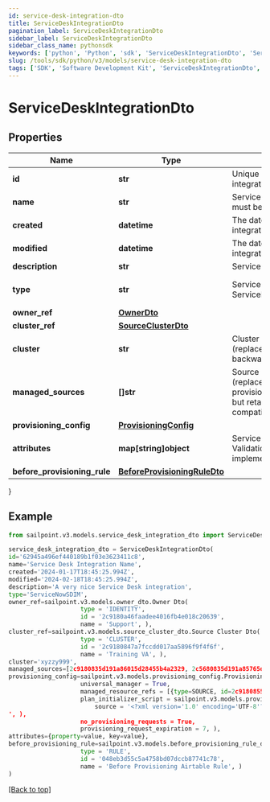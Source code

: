 ```yaml
---
id: service-desk-integration-dto
title: ServiceDeskIntegrationDto
pagination_label: ServiceDeskIntegrationDto
sidebar_label: ServiceDeskIntegrationDto
sidebar_class_name: pythonsdk
keywords: ['python', 'Python', 'sdk', 'ServiceDeskIntegrationDto', 'ServiceDeskIntegrationDto'] 
slug: /tools/sdk/python/v3/models/service-desk-integration-dto
tags: ['SDK', 'Software Development Kit', 'ServiceDeskIntegrationDto', 'ServiceDeskIntegrationDto']
---
```


# ServiceDeskIntegrationDto


## Properties

Name | Type | Description | Notes
------------ | ------------- | ------------- | -------------
**id** | **str** | Unique identifier for the Service Desk integration | [optional] 
**name** | **str** | Service Desk integration's name. The name must be unique. | [required]
**created** | **datetime** | The date and time the Service Desk integration was created | [optional] 
**modified** | **datetime** | The date and time the Service Desk integration was last modified | [optional] 
**description** | **str** | Service Desk integration's description. | [required]
**type** | **str** | Service Desk integration types:  - ServiceNowSDIM - ServiceNow  | [required][default to 'ServiceNowSDIM']
**owner_ref** | [**OwnerDto**](owner-dto) |  | [optional] 
**cluster_ref** | [**SourceClusterDto**](source-cluster-dto) |  | [optional] 
**cluster** | **str** | Cluster ID for the Service Desk integration (replaced by clusterRef, retained for backward compatibility). | [optional] 
**managed_sources** | **[]str** | Source IDs for the Service Desk integration (replaced by provisioningConfig.managedSResourceRefs, but retained here for backward compatibility). | [optional] 
**provisioning_config** | [**ProvisioningConfig**](provisioning-config) |  | [optional] 
**attributes** | **map[string]object** | Service Desk integration's attributes. Validation constraints enforced by the implementation. | [required]
**before_provisioning_rule** | [**BeforeProvisioningRuleDto**](before-provisioning-rule-dto) |  | [optional] 
}

## Example

```python
from sailpoint.v3.models.service_desk_integration_dto import ServiceDeskIntegrationDto

service_desk_integration_dto = ServiceDeskIntegrationDto(
id='62945a496ef440189b1f03e3623411c8',
name='Service Desk Integration Name',
created='2024-01-17T18:45:25.994Z',
modified='2024-02-18T18:45:25.994Z',
description='A very nice Service Desk integration',
type='ServiceNowSDIM',
owner_ref=sailpoint.v3.models.owner_dto.Owner Dto(
                    type = 'IDENTITY', 
                    id = '2c9180a46faadee4016fb4e018c20639', 
                    name = 'Support', ),
cluster_ref=sailpoint.v3.models.source_cluster_dto.Source Cluster Dto(
                    type = 'CLUSTER', 
                    id = '2c9180847a7fccdd017aa5896f9f4f6f', 
                    name = 'Training VA', ),
cluster='xyzzy999',
managed_sources=[2c9180835d191a86015d28455b4a2329, 2c5680835d191a85765d28455b4a9823],
provisioning_config=sailpoint.v3.models.provisioning_config.Provisioning Config(
                    universal_manager = True, 
                    managed_resource_refs = [{type=SOURCE, id=2c9180855d191c59015d291ceb051111, name=My Source 1}, {type=SOURCE, id=2c9180855d191c59015d291ceb052222, name=My Source 2}], 
                    plan_initializer_script = sailpoint.v3.models.provisioning_config_plan_initializer_script.ProvisioningConfig_planInitializerScript(
                        source = '<?xml version='1.0' encoding='UTF-8'?>\r\n<!DOCTYPE Rule PUBLIC \"sailpoint.dtd\" \"sailpoint.dtd\">\r\n<Rule name=\"Example Rule\" type=\"BeforeProvisioning\">\r\n  <Description>Before Provisioning Rule which changes disables and enables to a modify.</Description>\r\n  <Source><![CDATA[\r\nimport sailpoint.object.*;\r\nimport sailpoint.object.ProvisioningPlan.AccountRequest;\r\nimport sailpoint.object.ProvisioningPlan.AccountRequest.Operation;\r\nimport sailpoint.object.ProvisioningPlan.AttributeRequest;\r\nimport sailpoint.object.ProvisioningPlan;\r\nimport sailpoint.object.ProvisioningPlan.Operation;\r\n\r\nfor ( AccountRequest accountRequest : plan.getAccountRequests() ) {\r\n  if ( accountRequest.getOp().equals( ProvisioningPlan.ObjectOperation.Disable ) ) {\r\n    accountRequest.setOp( ProvisioningPlan.ObjectOperation.Modify );\r\n  }\r\n  if ( accountRequest.getOp().equals( ProvisioningPlan.ObjectOperation.Enable ) ) {\r\n    accountRequest.setOp( ProvisioningPlan.ObjectOperation.Modify );\r\n  }\r\n}\r\n\r\n  ]]></Source>
', ), 
                    no_provisioning_requests = True, 
                    provisioning_request_expiration = 7, ),
attributes={property=value, key=value},
before_provisioning_rule=sailpoint.v3.models.before_provisioning_rule_dto.Before Provisioning Rule Dto(
                    type = 'RULE', 
                    id = '048eb3d55c5a4758bd07dccb87741c78', 
                    name = 'Before Provisioning Airtable Rule', )
)

```
[[Back to top]](#) 

